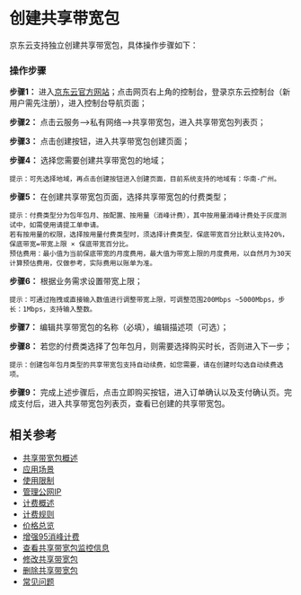 # 创建共享带宽包

京东云支持独立创建共享带宽包，具体操作步骤如下：

### 操作步骤

**步骤1：** 进入[京东云官方网站](https://www.jdcloud.com/)；点击网页右上角的控制台，登录京东云控制台（新用户需先注册），进入控制台导航页面；

**步骤2：** 点击云服务-->私有网络-->共享带宽包，进入共享带宽包列表页；

**步骤3：** 点击创建按钮，进入共享带宽包创建页面；

**步骤4：** 选择您需要创建共享带宽包的地域；
```
提示：可先选择地域，再点击创建按钮进入创建页面，目前系统支持的地域有：华南-广州。
```
**步骤5：** 在创建共享带宽包页面，选择共享带宽包的付费类型； 
```
提示：付费类型分为包年包月、按配置、按用量（消峰计费），其中按用量消峰计费处于灰度测试中，如需使用请提工单申请。
若有按用量的权限，选择按用量付费类型时，须选择计费类型，保底带宽百分比默认支持20%，保底带宽=带宽上限 × 保底带宽百分比。
预估费用：最小值为当前保底带宽的月度费用，最大值为带宽上限的月度费用，以自然月为30天计算预估费用，仅做参考，实际费用以账单为准。
```

**步骤6：** 根据业务需求设置带宽上限；
```
提示：可通过拖拽或直接输入数值进行调整带宽上限，可调整范围200Mbps ~5000Mbps，步长：1Mbps，支持输入整数。
```
**步骤7：** 编辑共享带宽包的名称（必填），编辑描述项（可选）；

**步骤8：** 若您的付费类选择了包年包月，则需要选择购买时长，否则进入下一步；
```
提示：创建包年包月类型的共享带宽包支持自动续费，如您需要，请在创建时勾选自动续费选项。
```

**步骤9：** 完成上述步骤后，点击立即购买按钮，进入订单确认以及支付确认页。完成支付后，进入共享带宽包列表页，查看已创建的共享带宽包。

## 相关参考
- [共享带宽包概述](../Introductions/Product-Overview.md)
- [应用场景](../Introductions/Application-Scenarios.md)
- [使用限制](../Introductions/Restrictions.md)
- [管理公网IP](../Getting-Started/Manage-Public-IP.md)
- [计费概述](../Pricing/Billing-Overview.md)
- [计费规则](../Pricing/Billed-Rules.md)
- [价格总览](../Pricing/Price-Overview.md)
- [增强95消峰计费](../Pricing/Charge-By-Usage/Enhance95th-Eliminate.md)
- [查看共享带宽包监控信息](View-Monitoring.md)
- [修改共享带宽包](Modify-Bwp.md)
- [删除共享带宽包](Delete-Bwp.md)
- [常见问题](../FAQ/FAQ.md)
